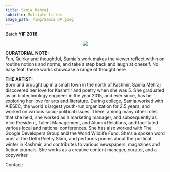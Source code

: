 ```yaml
---
title: Samia Mehraj
subtitle: Multiple titles
image_path: /img/Samia DP.jpeg
---
```


<p>Batch:<b>YIF 2018</b></p>


<!--Title: <b>Multiple Titles</b>-->

<p align="center">
<img src="../../img/Samia DP.jpg"></p>

<b>CURATORIAL NOTE:</b>
<br />
Fun, Quirky and thoughtful, Samia's work makes the viewer reflect within on routine notions and norms, and take a step back and laugh at oneself. No easy feat, these works showcase a range of thought here


<b>THE ARTIST:</b>
<br />
Born and brought up in a small town in the north of Kashmir, Samia Mehraj discovered her love for Kashmir and poetry when she was 5. She graduated as an biotechnology engineer in the year 2015, and ever since, has be exploring her love for arts and literature. During college, Samia worked with AIESEC, the world's largest youth-run organization for 2.5 years, and worked on various socio-political issues. There, among many other roles that she held, she worked as a marketing manager, and subsequently as Vice President, Talent Management, and Alumni Relations, and facilitated various local and national conferences. She has also worked with The Google Developers Group and the World Wildlife Fund. She's a spoken word poet at the Delhi Poetry Slam, and performs poems about the political winter in Kashmir, and contributes to various newspapers, magazines and fiction journals. She works as a creative content manager, curator, and a copywriter.

Contact:

<a href="https://www.facebook.com/samiamehraj19" class="fa fa-facebook"></a>






